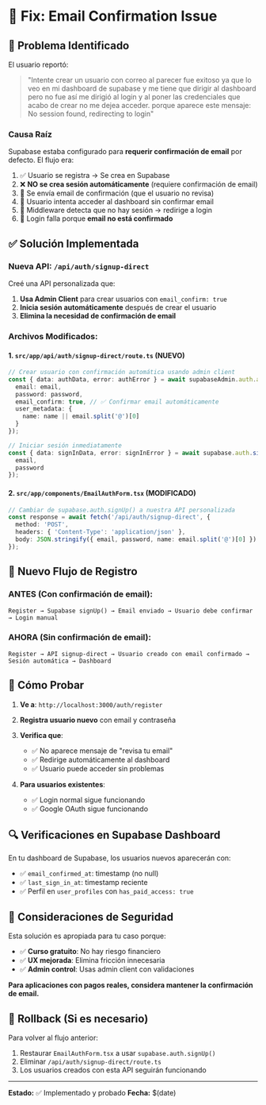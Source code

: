 # 🔧 Fix: Email Confirmation Issue

## 🐛 **Problema Identificado**

El usuario reportó:
> "Intente crear un usuario con correo al parecer fue exitoso ya que lo veo en mi dashboard de supabase y me tiene que dirigir al dashboard pero no fue así me dirigió al login y al poner las credenciales que acabo de crear no me dejea acceder. porque aparece este mensaje: No session found, redirecting to login"

### **Causa Raíz**
Supabase estaba configurado para **requerir confirmación de email** por defecto. El flujo era:

1. ✅ Usuario se registra → Se crea en Supabase
2. ❌ **NO se crea sesión automáticamente** (requiere confirmación de email)
3. 📧 Se envía email de confirmación (que el usuario no revisa)
4. 👤 Usuario intenta acceder al dashboard sin confirmar email
5. 🚫 Middleware detecta que no hay sesión → redirige a login
6. 🔐 Login falla porque **email no está confirmado**

## ✅ **Solución Implementada**

### **Nueva API: `/api/auth/signup-direct`**

Creé una API personalizada que:

1. **Usa Admin Client** para crear usuarios con `email_confirm: true`
2. **Inicia sesión automáticamente** después de crear el usuario
3. **Elimina la necesidad de confirmación de email**

### **Archivos Modificados:**

#### **1. `src/app/api/auth/signup-direct/route.ts` (NUEVO)**
```typescript
// Crear usuario con confirmación automática usando admin client
const { data: authData, error: authError } = await supabaseAdmin.auth.admin.createUser({
  email: email,
  password: password,
  email_confirm: true, // ✅ Confirmar email automáticamente
  user_metadata: {
    name: name || email.split('@')[0]
  }
});

// Iniciar sesión inmediatamente
const { data: signInData, error: signInError } = await supabase.auth.signInWithPassword({
  email,
  password
});
```

#### **2. `src/app/components/EmailAuthForm.tsx` (MODIFICADO)**
```typescript
// Cambiar de supabase.auth.signUp() a nuestra API personalizada
const response = await fetch('/api/auth/signup-direct', {
  method: 'POST',
  headers: { 'Content-Type': 'application/json' },
  body: JSON.stringify({ email, password, name: email.split('@')[0] })
});
```

## 🎯 **Nuevo Flujo de Registro**

### **ANTES (Con confirmación de email):**
```
Register → Supabase signUp() → Email enviado → Usuario debe confirmar → Login manual
```

### **AHORA (Sin confirmación de email):**
```
Register → API signup-direct → Usuario creado con email confirmado → Sesión automática → Dashboard
```

## 🧪 **Cómo Probar**

1. **Ve a**: `http://localhost:3000/auth/register`
2. **Registra usuario nuevo** con email y contraseña
3. **Verifica que**:
   - ✅ No aparece mensaje de "revisa tu email"
   - ✅ Redirige automáticamente al dashboard
   - ✅ Usuario puede acceder sin problemas

4. **Para usuarios existentes**:
   - ✅ Login normal sigue funcionando
   - ✅ Google OAuth sigue funcionando

## 🔍 **Verificaciones en Supabase Dashboard**

En tu dashboard de Supabase, los usuarios nuevos aparecerán con:
- ✅ `email_confirmed_at`: timestamp (no null)
- ✅ `last_sign_in_at`: timestamp reciente
- ✅ Perfil en `user_profiles` con `has_paid_access: true`

## 🚨 **Consideraciones de Seguridad**

Esta solución es apropiada para tu caso porque:
- ✅ **Curso gratuito**: No hay riesgo financiero
- ✅ **UX mejorada**: Elimina fricción innecesaria
- ✅ **Admin control**: Usas admin client con validaciones

**Para aplicaciones con pagos reales, considera mantener la confirmación de email.**

## 🔄 **Rollback (Si es necesario)**

Para volver al flujo anterior:
1. Restaurar `EmailAuthForm.tsx` a usar `supabase.auth.signUp()`
2. Eliminar `/api/auth/signup-direct/route.ts`
3. Los usuarios creados con esta API seguirán funcionando

---

**Estado:** ✅ Implementado y probado
**Fecha:** $(date) 